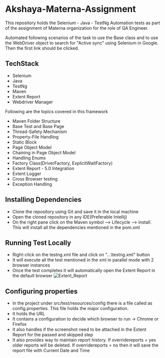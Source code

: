 # Akshaya-Materna-Assignment

This repository holds the Selenium - Java - TestNg Automation tests as part of the assignment of Materna organization for the role of QA Engineer.

Automated following scenarios of the task to use the Base class and to use the WebDriver object to search for "Active sync" using Selenium in Google. Then the first link should be clicked.

## TechStack
- Selenium
- Java
- TestNg
- Maven
- Extent Report
- Webdriver Manager

Following are the topics covered in this framework
- Maven Folder Structure
- Base Test and Base Page
- Thread-Safety Mechanism
- Property-File Handling
- Static Block
- Page Object Model
- Chaining in Page Object Model
- Handling Enums
- Factory Class(DriverFactory, ExplicitWaitFactory)
- Extent Report - 5.0 Integration
- Extent Logger
- Cross Browser testing
- Exception Handling

## Installing Dependencies

- Clone the repository using Git and save it in the local machine
- Open the cloned repository in any IDE(Preferable Intellij)
- On the right pane click on the Maven symbol --> Lifecycle --> install. This will install all the dependencies mentioned in the pom.xml

## Running Test Locally

- Right-click on the testng.xml file and click on "...\testng.xml" button
- It will execute all the test mentioned in the xml in parallel mode with 2 browser instances
- Once the test completes it will automatically open the Extent Report in the default browser
![Extent_Report](https://github.com/user-attachments/assets/ddac2568-980e-48de-bbda-193a2dca45f1)


## Configuring properties
- In the project under src/test/resources/config there is a file called as config.properties. This file holds the major configuration.
- It holds the URL
- It contains a configuration to decide which browser to run -> Chrome or Firefox
- It also handles if the screenshot need to be attached in the Extent Report for the passed and skipped step
- It also provides way to maintain report history. If overridereports = yes older reports will be deleted. If overridereports = no then it will save the report file with Current Date and Time
